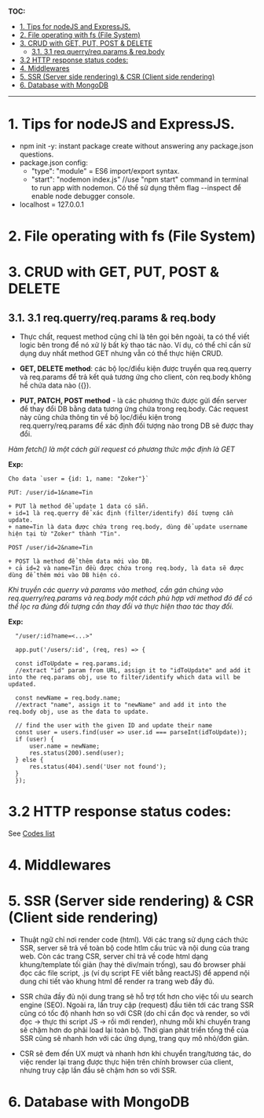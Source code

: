 **TOC:**
- [1. Tips for nodeJS and ExpressJS.](#1-tips-for-nodejs-and-expressjs)
- [2. File operating with fs (File System)](#2-file-operating-with-fs-file-system)
- [3. CRUD with GET, PUT, POST \& DELETE](#3-crud-with-get-put-post--delete)
  - [3.1. 3.1 req.querry/req.params \& req.body](#31-31-reqquerryreqparams--reqbody)
- [3.2 HTTP response status codes:](#32-http-response-status-codes)
- [4. Middlewares](#4-middlewares)
- [5. SSR (Server side rendering) \& CSR (Client side rendering)](#5-ssr-server-side-rendering--csr-client-side-rendering)
- [6. Database with MongoDB](#6-database-with-mongodb)

-----

# 1. Tips for nodeJS and ExpressJS.

- npm init -y: instant package create without answering any package.json questions.
- package.json config:
  - "type": "module" = ES6 import/export syntax.
  - "start": "nodemon index.js" //use "npm start" command in terminal to run app with nodemon. Có thể sử dụng thêm flag --inspect để enable node debugger console. 
- localhost = 127.0.0.1
  
# 2. File operating with fs (File System)



# 3. CRUD with GET, PUT, POST & DELETE

## 3.1. 3.1 req.querry/req.params & req.body
- Thực chất, request method cũng chỉ là tên gọi bên ngoài, ta có thể viết logic bên trong để nó xử lý bất kỳ thao tác nào. Ví dụ, có thể chỉ cần sử dụng duy nhất method GET nhưng vẫn có thể thực hiện CRUD.

- **GET, DELETE method**: các bộ lọc/điều kiện được truyền qua req.querry và req.params để trả kết quả tương ứng cho client, còn req.body không hề chứa data nào ({}).

- **PUT, PATCH, POST method** - là các phương thức được gửi đến server để thay đổi DB bằng data tương ứng chứa trong req.body. Các request này cũng chứa thông tin về bộ lọc/điều kiện trong req.querry/req.params để xác định đối tượng nào trong DB sẽ được thay đổi.

*Hàm fetch() là một cách gửi request có phương thức mặc định là GET*

**Exp:**

    Cho data `user = {id: 1, name: "Zoker"}`

    PUT: /user/id=1&name=Tin

    + PUT là method để update 1 data có sẵn.
    + id=1 là req.querry để xác định (filter/identify) đối tượng cần update.
    + name=Tin là data được chứa trong req.body, dùng để update username hiện tại từ "Zoker" thành "Tin".

    POST /user/id=2&name=Tin

    + POST là method để thêm data mới vào DB.
    + cả id=2 và name=Tin đều được chứa trong req.body, là data sẽ được dùng để thêm mới vào DB hiện có.

_Khi truyền các querry và params vào method, cần gán chúng vào req.querry/req.params và req.body một cách phù hợp với method đó để có thể lọc ra đúng đối tượng cần thay đổi và thực hiện thao tác thay đổi._

**Exp:**

```
  "/user/:id?name=<...>"

  app.put('/users/:id', (req, res) => {

  const idToUpdate = req.params.id;
  //extract "id" param from URL, assign it to "idToUpdate" and add it into the req.params obj, use to filter/identify which data will be updated.

  const newName = req.body.name;
  //extract "name", assign it to "newName" and add it into the req.body obj, use as the data to update.

  // find the user with the given ID and update their name
  const user = users.find(user => user.id === parseInt(idToUpdate));
  if (user) {
      user.name = newName;
      res.status(200).send(user);
  } else {
      res.status(404).send('User not found');
  }
  });
```
 
 # 3.2 HTTP response status codes:

 See [Codes list](https://developer.mozilla.org/en-US/docs/Web/HTTP/Status)
 # 4. Middlewares
 
 # 5. SSR (Server side rendering) & CSR (Client side rendering)

- Thuật ngữ chỉ nơi render code (html). Với các trang sử dụng cách thức SSR, server sẽ trả về toàn bộ code htlm cấu trúc và nội dung của trang web. Còn các trang CSR, server chỉ trả về code html dạng khung/template tối giản (hay thẻ div/main trống), sau đó browser phải đọc các file script, .js (ví dụ script FE viết bằng reactJS) để append nội dung chi tiết vào khung html để render ra trang web đầy đủ.

- SSR chứa đầy đủ nội dung trang sẽ hỗ trợ tốt hơn cho việc tối ưu search engine (SEO). Ngoài ra, lần truy cập (request) đầu tiên tới các trang SSR cũng có tốc độ nhanh hơn so với CSR (do chỉ cần đọc và render, so với đọc -> thực thi script JS -> rồi mới render), nhưng mỗi khi chuyển trang sẽ chậm hơn do phải load lại toàn bộ. Thời gian phát triển tổng thể của SSR cũng sẽ nhanh hơn với các ứng dụng, trang quy mô nhỏ/đơn giản.

- CSR sẽ đem đến UX mượt và nhanh hơn khi chuyển trang/tương tác, do việc render lại trang được thực hiện trên chính browser của client, nhưng truy cập lần đầu sẽ chậm hơn so với SSR.

# 6. Database with MongoDB